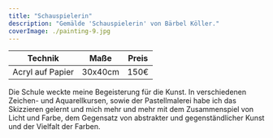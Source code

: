 ```yaml
---
title: "Schauspielerin"
description: "Gemälde 'Schauspielerin' von Bärbel Köller."
coverImage: ./painting-9.jpg
---
```


| Technik            | Maße    | Preis |
|--------------------|---------|-------|
| Acryl auf Papier   | 30x40cm | 150€  |


Die Schule weckte meine Begeisterung für die Kunst. In verschiedenen Zeichen- und Aquarellkursen, sowie der Pastellmalerei habe ich das Skizzieren gelernt und mich mehr und mehr mit dem Zusammenspiel von Licht und Farbe, dem Gegensatz von abstrakter und gegenständlicher Kunst und der Vielfalt der Farben.